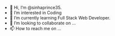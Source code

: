 - 👋 Hi, I’m @sinhaprince35.
- 👀 I’m interested in Coding 
- 🌱 I’m currently learning Full Stack Web Developer.
- 💞️ I’m looking to collaborate on ...
- 📫 How to reach me on ...

<!---
sinhaprince35/sinhaprince35 is a ✨ special ✨ repository because its `README.md` (this file) appears on your GitHub profile.
You can click the Preview link to take a look at your changes.
--->
